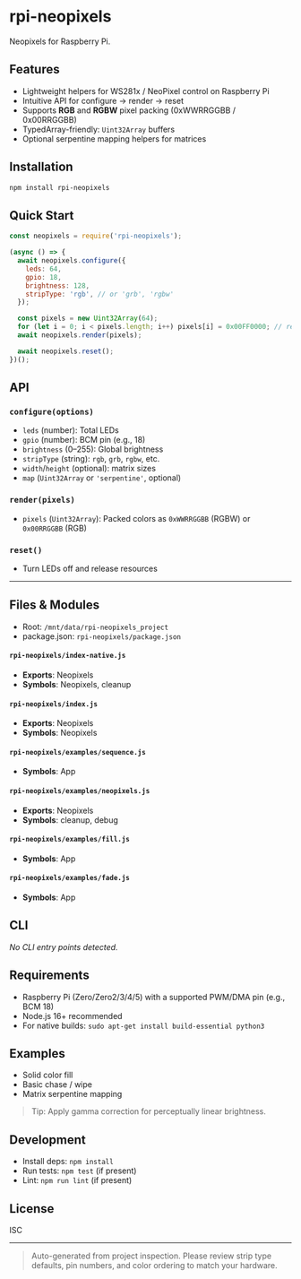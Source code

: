 # rpi-neopixels

Neopixels for Raspberry Pi.

## Features

- Lightweight helpers for WS281x / NeoPixel control on Raspberry Pi
- Intuitive API for configure → render → reset
- Supports **RGB** and **RGBW** pixel packing (0xWWRRGGBB / 0x00RRGGBB)
- TypedArray-friendly: `Uint32Array` buffers
- Optional serpentine mapping helpers for matrices

## Installation

```bash
npm install rpi-neopixels
```

## Quick Start

```js
const neopixels = require('rpi-neopixels');

(async () => {
  await neopixels.configure({
    leds: 64,
    gpio: 18,
    brightness: 128,
    stripType: 'rgb', // or 'grb', 'rgbw'
  });

  const pixels = new Uint32Array(64);
  for (let i = 0; i < pixels.length; i++) pixels[i] = 0x00FF0000; // red
  await neopixels.render(pixels);

  await neopixels.reset();
})();
```

## API

### `configure(options)`
- `leds` (number): Total LEDs
- `gpio` (number): BCM pin (e.g., 18)
- `brightness` (0–255): Global brightness
- `stripType` (string): `rgb`, `grb`, `rgbw`, etc.
- `width`/`height` (optional): matrix sizes
- `map` (`Uint32Array` or `'serpentine'`, optional)

### `render(pixels)`
- `pixels` (`Uint32Array`): Packed colors as `0xWWRRGGBB` (RGBW) or `0x00RRGGBB` (RGB)

### `reset()`
- Turn LEDs off and release resources

---

## Files & Modules

- Root: `/mnt/data/rpi-neopixels_project`
- package.json: `rpi-neopixels/package.json`

#### `rpi-neopixels/index-native.js`
- **Exports**: Neopixels
- **Symbols**: Neopixels, cleanup

#### `rpi-neopixels/index.js`
- **Exports**: Neopixels
- **Symbols**: Neopixels

#### `rpi-neopixels/examples/sequence.js`
- **Symbols**: App

#### `rpi-neopixels/examples/neopixels.js`
- **Exports**: Neopixels
- **Symbols**: cleanup, debug

#### `rpi-neopixels/examples/fill.js`
- **Symbols**: App

#### `rpi-neopixels/examples/fade.js`
- **Symbols**: App

## CLI

_No CLI entry points detected._

## Requirements

- Raspberry Pi (Zero/Zero2/3/4/5) with a supported PWM/DMA pin (e.g., BCM 18)
- Node.js 16+ recommended
- For native builds: `sudo apt-get install build-essential python3`

## Examples

- Solid color fill
- Basic chase / wipe
- Matrix serpentine mapping

> Tip: Apply gamma correction for perceptually linear brightness.

## Development

- Install deps: `npm install`
- Run tests: `npm test` (if present)
- Lint: `npm run lint` (if present)

## License

ISC

---

> Auto-generated from project inspection. Please review strip type defaults, pin numbers, and color ordering to match your hardware.
